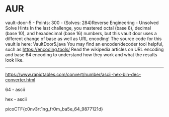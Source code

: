 # AUR

vault-door-5 - Points: 300 - (Solves: 284)Reverse Engineering - Unsolved
Solve
Hints
In the last challenge, you mastered octal (base 8), decimal (base 10), and hexadecimal (base 16) numbers, but this vault door uses a different change of base as well as URL encoding! The source code for this vault is here: VaultDoor5.java
You may find an encoder/decoder tool helpful, such as https://encoding.tools/
Read the wikipedia articles on URL encoding and base 64 encoding to understand how they work and what the results look like.

***

https://www.rapidtables.com/convert/number/ascii-hex-bin-dec-converter.html

64 - ascii

hex - ascii

picoCTF{c0nv3rt1ng_fr0m_ba5e_64_9877121d}
